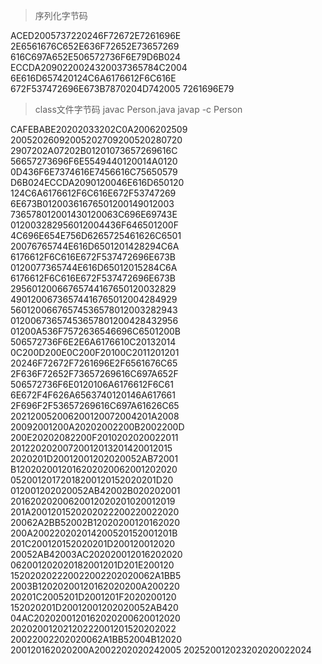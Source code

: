 
> 序列化字节码

ACED2005737220246F72672E7261696E
2E6561676C652E636F72652E73657269
616C697A652E506572736F6E79D6B024
ECCDA2090220024320037365784C2004
6E616D657420124C6A6176612F6C616E
672F537472696E673B7870204D742005
7261696E79


> class文件字节码
> javac Person.java
> javap -c Person

CAFEBABE20202033202C0A2006202509
20052026092005202709200520280720
2907202A07202B01201073657269616C
56657273696F6E5549440120014A0120
0D436F6E7374616E7456616C75650579
D6B024ECCDA2090120046E616D650120
124C6A6176612F6C616E672F53747269
6E673B01200361676501200149012003
736578012001430120063C696E69743E
012003282956012004436F646501200F
4C696E654E756D6265725461626C6501
20076765744E616D6501201428294C6A
6176612F6C616E672F537472696E673B
0120077365744E616D65012015284C6A
6176612F6C616E672F537472696E673B
29560120066765744167650120032829
49012006736574416765012004284929
56012006676574536578012003282943
01200673657453657801200428432956
01200A536F7572636546696C6501200B
506572736F6E2E6A6176610C20132014
0C200D200E0C200F20100C2011201201
20246F72672F7261696E2F6561676C65
2F636F72652F73657269616C697A652F
506572736F6E0120106A6176612F6C61
6E672F4F626A6563740120146A617661
2F696F2F53657269616C697A61626C65
202120052006200120072004201A2008
20092001200A20202002200B2002200D
200E20202082200F2010202020022011
20122020200720012013201420012015
2020201D20012001202020052AB72001
B1202020012016202020062001202020
05200120172018200120152020201D20
012001202020052AB42002B020202001
20162020200620012020201020012019
201A2001201520202022200220022020
20062A2BB52002B12020200120162020
200A200220202014200520152001201B
201C200120152020201D200120012020
20052AB42003AC202020012016202020
062001202020182001201D201E200120
152020202220022002202020062A1BB5
2003B12020200120162020200A200220
20201C2005201D2001201F2020200120
152020201D20012001202020052AB420
04AC2020200120162020200620012020
20202001202120222001201520202022
20022002202020062A1BB52004B12020
200120162020200A2002202020242005
202520012023202020022024